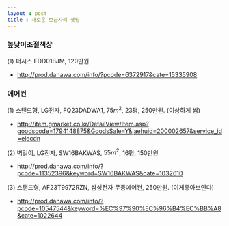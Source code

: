 ```yaml
---
layout : post 
title : 새로운 보금자리 셋팅 
---
```


### 높낮이조절책상

(1) 퍼시스 FDD018JM, 120만원 
- http://prod.danawa.com/info/?pcode=6372917&cate=15335908
 

### 에어컨 

(1) 스탠드형, LG전자, FQ23DADWA1, $75m^2$, 23평, 250만원. (이상하게 쌈)
- http://item.gmarket.co.kr/DetailView/Item.asp?goodscode=1794148875&GoodsSale=Y&jaehuid=200002657&service_id=elecdn

(2) 벽걸이, LG전자, SW16BAKWAS, $55m^2$, 16평, 150만원 
- http://prod.danawa.com/info/?pcode=11352396&keyword=SW16BAKWAS&cate=1032610

(3) 스탠드형, AF23T9972RZN, 삼성전자 무풍에어컨, 250만원. (이게좋아보인다)
- http://prod.danawa.com/info/?pcode=10547544&keyword=%EC%97%90%EC%96%B4%EC%BB%A8&cate=1022644
